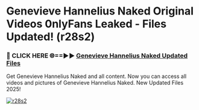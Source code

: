 # Genevieve Hannelius Naked Original Videos 0nlyFans Leaked - Files Updated! (r28s2)

<h3>🔴 CLICK HERE 🌐==►► <a href="https://tinyurl.com/up5wt9bj" rel="nofollow">Genevieve Hannelius Naked Updated Files</a></h3>

Get Genevieve Hannelius Naked and all content. Now you can access all videos and pictures of Genevieve Hannelius Naked. New Updated Files 2025!

[![r28s2](https://i.imgur.com/ABiUzMV.gif)](https://tinyurl.com/up5wt9bj)
